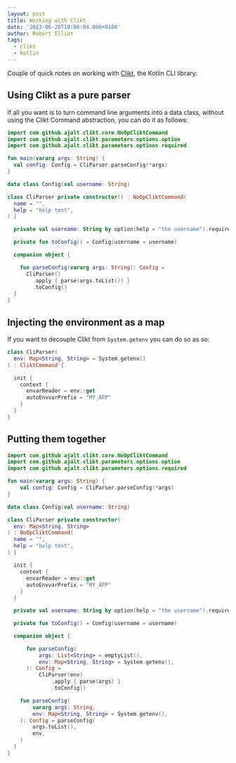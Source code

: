```yaml
---
layout: post
title: Working with Clikt
date: '2023-06-20T10:06:04.000+0100'
author: Robert Elliot
tags:
  - clikt
  - kotlin
---
```


Couple of quick notes on working with [Clikt](https://ajalt.github.io/clikt/),
the Kotlin CLI library: 

## Using Clikt as a pure parser

If all you want is to turn command line arguments into a data class, without
using the Clikt Command abstraction, you can do it as follows:

```kotlin
import com.github.ajalt.clikt.core.NoOpCliktCommand
import com.github.ajalt.clikt.parameters.options.option
import com.github.ajalt.clikt.parameters.options.required

fun main(vararg args: String) {
  val config: Config = CliParser.parseConfig(*args)
}

data class Config(val username: String)

class CliParser private constructor() : NoOpCliktCommand(
  name = "",
  help = "help text",
) {

  private val username: String by option(help = "the username").required()

  private fun toConfig() = Config(username = username)

  companion object {

    fun parseConfig(vararg args: String): Config =
      CliParser()
        .apply { parse(args.toList()) }
        .toConfig()
  }
}
```

## Injecting the environment as a map

If you want to decouple Clikt from `System.getenv` you can do so as so:

```kotlin
class CliParser(
  env: Map<String, String> = System.getenv()
) : CliktCommand {

  init {
    context {
      envarReader = env::get
      autoEnvvarPrefix = "MY_APP"
    }
  }
}
```

## Putting them together

```kotlin
import com.github.ajalt.clikt.core.NoOpCliktCommand
import com.github.ajalt.clikt.parameters.options.option
import com.github.ajalt.clikt.parameters.options.required

fun main(vararg args: String) {
    val config: Config = CliParser.parseConfig(*args)
}

data class Config(val username: String)

class CliParser private constructor(
  env: Map<String, String>
) : NoOpCliktCommand(
  name = "",
  help = "help text",
) {

  init {
    context {
      envarReader = env::get
      autoEnvvarPrefix = "MY_APP"
    }
  }

  private val username: String by option(help = "the username").required()

  private fun toConfig() = Config(username = username)

  companion object {

      fun parseConfig(
          args: List<String> = emptyList(),
          env: Map<String, String> = System.getenv(),
      ): Config =
          CliParser(env)
              .apply { parse(args) }
              .toConfig()

    fun parseConfig(
        vararg args: String,
        env: Map<String, String> = System.getenv(), 
    ): Config = parseConfig(
        args.toList(), 
        env,
    )
  }
}
```
